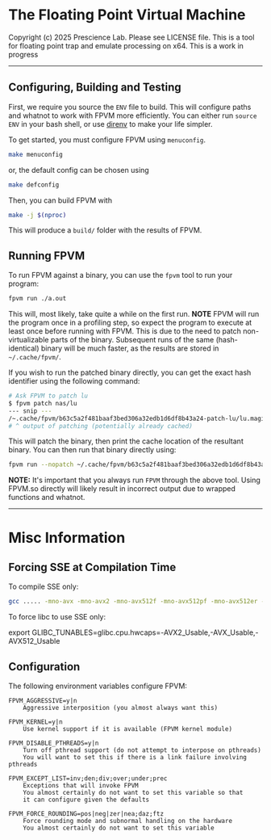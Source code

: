 # The Floating Point Virtual Machine

Copyright (c) 2025 Prescience Lab. Please see LICENSE file.
This is a tool for floating point trap and emulate processing on x64.
This is a work in progress


---

## Configuring, Building and Testing

First, we require you source the `ENV` file to build.
This will configure paths and whatnot to work with FPVM more efficiently.
You can either run `source ENV` in your bash shell, or use [direnv](https://direnv.net/) to make your life simpler.


To get started, you must configure FPVM using `menuconfig`.
```bash
make menuconfig
```

or, the default config can be chosen using
```bash
make defconfig
```

Then, you can build FPVM with
```bash
make -j $(nproc)
```

This will produce a `build/` folder with the results of FPVM.

## Running FPVM

To run FPVM against a binary, you can use the `fpvm` tool to run your program:
```bash
fpvm run ./a.out
```

This will, most likely, take quite a while on the first run.
**NOTE** FPVM will run the program once in a profiling step, so expect the program to execute at least once before running with FPVM.
This is due to the need to patch non-virtualizable parts of the binary.
Subsequent runs of the same (hash-identical) binary will be much faster, as the results are stored in `~/.cache/fpvm/`.

If you wish to run the patched binary directly, you can get the exact hash identifier using the following command:
```bash
# Ask FPVM to patch lu
$ fpvm patch nas/lu
--- snip ---
/~.cache/fpvm/b63c5a2f481baaf3bed306a32edb1d6df8b43a24-patch-lu/lu.magic
# ^ output of patching (potentially already cached)
```

This will patch the binary, then print the cache location of the resultant binary.
You can then run that binary directly using:
```bash
fpvm run --nopatch ~/.cache/fpvm/b63c5a2f481baaf3bed306a32edb1d6df8b43a24-patch-lu/lu.magic
```

**NOTE:** It's important that you always run `FPVM` through the above tool.
Using FPVM.so directly will likely result in incorrect output due to wrapped functions and whatnot.

--- 

# Misc Information

## Forcing SSE at Compilation Time

To compile SSE only:
```bash
gcc ..... -mno-avx -mno-avx2 -mno-avx512f -mno-avx512pf -mno-avx512er -mno-avx512cd
```

To force libc to use SSE only:

export GLIBC_TUNABLES=glibc.cpu.hwcaps=-AVX2_Usable,-AVX_Usable,-AVX512_Usable

## Configuration

The following environment variables configure FPVM:

```
FPVM_AGGRESSIVE=y|n
    Aggressive interposition (you almost always want this)

FPVM_KERNEL=y|n
    Use kernel support if it is available (FPVM kernel module)

FPVM_DISABLE_PTHREADS=y|n
    Turn off pthread support (do not attempt to interpose on pthreads)
    You will want to set this if there is a link failure involving pthreads
    
FPVM_EXCEPT_LIST=inv;den;div;over;under;prec
    Exceptions that will invoke FPVM
    You almost certainly do not want to set this variable so that
    it can configure given the defaults

FPVM_FORCE_ROUNDING=pos|neg|zer|nea;daz;ftz
    Force rounding mode and subnormal handling on the hardware
    You almost certainly do not want to set this variable
```
